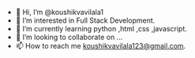 - 👋 Hi, I’m @koushikvavilala1
- 👀 I’m interested in Full Stack Development.
- 🌱 I’m currently learning python ,html ,css ,javascript.
- 💞️ I’m looking to collaborate on ...
- 📫 How to reach me koushikvavilala123@gmail.com.

<!---
koushikvavilala1/koushikvavilala1 is a ✨ special ✨ repository because its `README.md` (this file) appears on your GitHub profile.
You can click the Preview link to take a look at your changes.
--->

